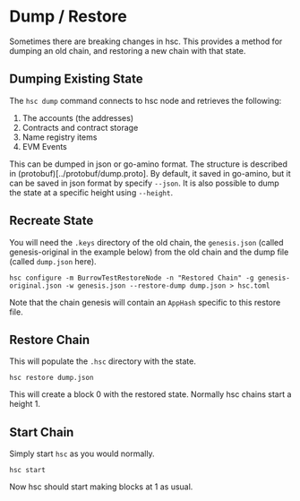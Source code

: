 # Dump / Restore

Sometimes there are breaking changes in hsc. This provides a method for dumping an old chain, and restoring a new chain
with that state.

## Dumping Existing State

The `hsc dump` command connects to hsc node and retrieves the following:

1. The accounts (the addresses)
2. Contracts and contract storage
3. Name registry items
4. EVM Events

This can be dumped in json or go-amino format. The structure is described in (protobuf)[../protobuf/dump.proto]. By default,
it saved in go-amino, but it can be saved in json format by specify `--json`. It is also possible to dump the state at a specific
height using `--height`.

## Recreate State

You will need the `.keys` directory of the old chain, the `genesis.json` (called genesis-original in the example below)
from the old chain and the dump file (called `dump.json` here).

```shell
hsc configure -m BurrowTestRestoreNode -n "Restored Chain" -g genesis-original.json -w genesis.json --restore-dump dump.json > hsc.toml
```

Note that the chain genesis will contain an `AppHash` specific to this restore file.

## Restore Chain

This will populate the `.hsc` directory with the state.

```shell
hsc restore dump.json
```

This will create a block 0 with the restored state. Normally hsc chains start a height 1.

## Start Chain

Simply start `hsc` as you would normally.

```shell
hsc start
```

Now hsc should start making blocks at 1 as usual.